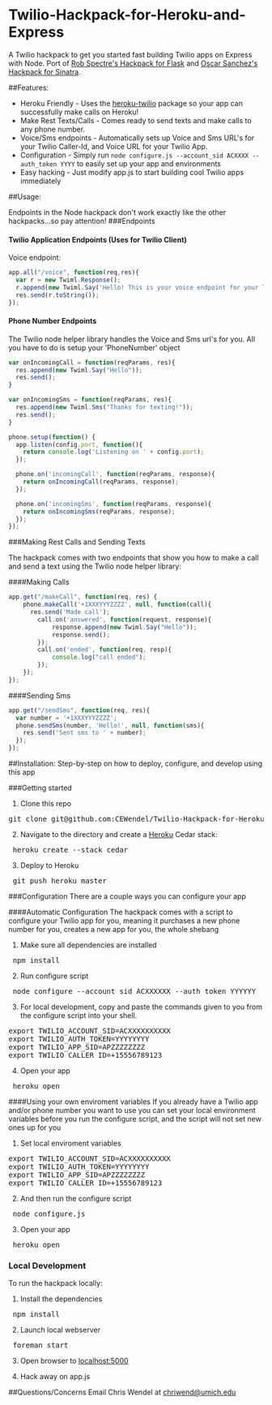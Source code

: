 Twilio-Hackpack-for-Heroku-and-Express
======================================

A Twilio hackpack to get you started fast building Twilio apps on Express with Node. 
Port of [Rob Spectre's Hackpack for Flask](http://github.com/robspectre/Twilio-Hackpack-for-Heroku-and-Flask) and [Oscar Sanchez's Hackpack for Sinatra](http://github.com/labcoder/Twilio-Hackpack-for-Heroku-and-Sinatra).

##Features:
* Heroku Friendly - Uses the [heroku-twilio](http://github.com/cewendel/heroku-twilio) package so your app can successfully make calls on Heroku!
* Make Rest Texts/Calls - Comes ready to send texts and make calls to any phone number.
* Voice/Sms endpoints - Automatically sets up Voice and Sms URL's for your Twilio Caller-Id, and Voice URL for your Twilio App.
* Configuration - Simply run `node configure.js --account_sid ACXXXX --auth_token YYYY`
to easily set up your app and environments
* Easy hacking - Just modify app.js to start building cool Twilio apps immediately 

##Usage:

Endpoints in the Node hackpack don't work exactly like the other hackpacks...so pay attention!
###Endpoints

#### Twilio Application Endpoints (Uses for Twilio Client)
Voice endpoint:
```javascript
app.all("/voice", function(req,res){
  var r = new Twiml.Response();
  r.append(new Twiml.Say('Hello! This is your voice endpoint for your Twilio app'));
  res.send(r.toString());
});
```

#### Phone Number Endpoints
The Twilio node helper library handles the Voice and Sms url's for you. All you have to do is setup your 'PhoneNumber' object

```javascript
var onIncomingCall = function(reqParams, res){
  res.append(new Twiml.Say("Hello"));
  res.send();
}

var onIncomingSms = function(reqParams, res){
  res.append(new Twiml.Sms("Thanks for texting!"));
  res.send();
}

phone.setup(function() {
  app.listen(config.port, function(){
    return console.log('Listening on ' + config.port);
  });

  phone.on('incomingCall', function(reqParams, response){
    return onIncomingCall(reqParams, response);
  });

  phone.on('incomingSms', function(reqParams, response){
   	return onIncomingSms(reqParams, response);
  });
});
```

###Making Rest Calls and Sending Texts

The hackpack comes with two endpoints that show you how to make a call and send a text using the Twilio node helper library:

####Making Calls
```javascript
app.get("/makeCall", function(req, res) {
	phone.makeCall('+1XXXYYYZZZZ', null, function(call){
      res.send('Made call');
  		call.on('answered', function(request, response){
  			response.append(new Twiml.Say("Hello"));
  			response.send();
  		});
  		call.on('ended', function(req, resp){
  			console.log("call ended");
  	 	});
  	});
});
```

####Sending Sms
```javascript
app.get("/sendSms", function(req, res){
  var number = '+1XXXYYYZZZZ';
  phone.sendSms(number, 'Hello!', null, function(sms){
    res.send('Sent sms to ' + number);
  });
});
```

##Installation:
Step-by-step on how to deploy, configure, and develop using this app

###Getting started
1) Clone this repo
<pre>git clone git@github.com:CEWendel/Twilio-Hackpack-for-Heroku-and-Express.git</pre>

2) Navigate to the directory and create a [Heroku](https://toolbelt.herokuapp.com) Cedar stack:
<pre> heroku create --stack cedar </pre>

3) Deploy to Heroku
<pre> git push heroku master </pre>

###Configuration
There are a couple ways you can configure your app

####Automatic Configuration
The hackpack comes with a script to configure your Twilio app for you, meaning it purchases a new phone number for you, creates a new app for you, the whole shebang

1) Make sure all dependencies are installed
<pre> npm install </pre>

2) Run configure script
<pre> node configure --account_sid ACXXXXXX --auth_token YYYYYY </pre>

3) For local development, copy and paste the commands given to you from the configure script into your shell.
<pre>
export TWILIO_ACCOUNT_SID=ACXXXXXXXXXX
export TWILIO_AUTH_TOKEN=YYYYYYYY
export TWILIO_APP_SID=APZZZZZZZZ
export TWILIO_CALLER_ID=+15556789123
</pre>

4) Open your app
<pre> heroku open </pre>

####Using your own enviroment variables
If you already have a Twilio app and/or phone number you want to use you can set your local environment variables before you run the configure script, and the script will not set new ones up for you

1) Set local enviroment variables
<pre>
export TWILIO_ACCOUNT_SID=ACXXXXXXXXXX
export TWILIO_AUTH_TOKEN=YYYYYYYY
export TWILIO_APP_SID=APZZZZZZZZ
export TWILIO_CALLER_ID=+15556789123
</pre>

2) And then run the configure script
<pre> node configure.js </pre>

3) Open your app
<pre> heroku open </pre>

### Local Development

To run the hackpack locally:

1) Install the dependencies
<pre> npm install </pre>

2) Launch local webserver
<pre> foreman start </pre>

3) Open browser to [localhost:5000](http://localhost:5000)

4) Hack away on app.js

##Questions/Concerns
Email Chris Wendel at <chriwend@umich.edu>


